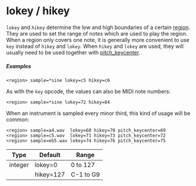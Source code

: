# lokey / hikey

`lokey` and `hikey` determine the low and high boundaries of a certain
[region](/headers/region). They are used to set the range of notes which are
used to play the region. When a region only covers one note, it is generally
more convenient to use `key` instead of `hikey` and `lokey`. When `hikey` and
`lokey` are used, they will usually need to be used together with
[pitch_keycenter](/opcodes/sfz_1/pitch_keycenter).

##### Examples

```
<region> sample=*sine lokey=c5 hikey=c6
```

As with the `key` opcode, the values can also be MIDI note numbers:

```
<region> sample=*sine lokey=72 hikey=84
```

When an instrument is sampled every minor third, this kind of usage will be common:

```
<region> sample=a4.wav  lokey=68 hikey=70 pitch_keycenter=69
<region> sample=c5.wav  lokey=71 hikey=73 pitch_keycenter=72
<region> sample=eb5.wav lokey=74 hikey=76 pitch_keycenter=75
```

| Type    | Default   | Range     | 
| ---     | ---       | ---       |
| integer | lokey=0   | 0 to 127  |
|         | hikey=127 | C-1 to G9 |
